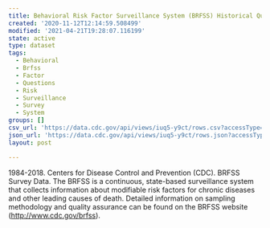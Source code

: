 ```yaml
---
title: Behavioral Risk Factor Surveillance System (BRFSS) Historical Questions
created: '2020-11-12T12:14:59.508499'
modified: '2021-04-21T19:28:07.116199'
state: active
type: dataset
tags:
  - Behavioral
  - Brfss
  - Factor
  - Questions
  - Risk
  - Surveillance
  - Survey
  - System
groups: []
csv_url: 'https://data.cdc.gov/api/views/iuq5-y9ct/rows.csv?accessType=DOWNLOAD'
json_url: 'https://data.cdc.gov/api/views/iuq5-y9ct/rows.json?accessType=DOWNLOAD'
layout: post

---
```

1984-2018.  Centers for Disease Control and Prevention (CDC). BRFSS Survey Data.  The BRFSS is a continuous, state-based surveillance system that collects information about modifiable risk factors for chronic diseases and other leading causes of death.
Detailed information on sampling methodology and quality assurance can be found on the BRFSS website (http://www.cdc.gov/brfss).
